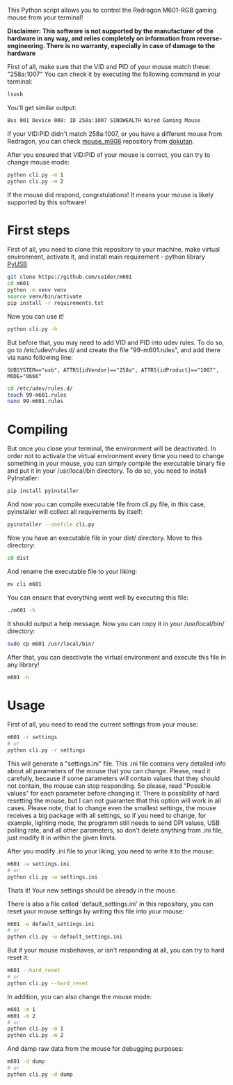 This Python script allows you to control the Redragon M601-RGB gaming mouse from your terminal!

**Disclaimer: This software is not supported by the manufacturer of the hardware in any way, and relies completely on information from reverse-engineering. There is no warranty, especially in case of damage to the hardware**

First of all, make sure that the VID and PID of your mouse match these: "258a:1007"
You can check it by executing the following command in your terminal:
```bash
lsusb
```
You'll get similar output:
```bash
Bus 001 Device 008: ID 258a:1007 SINOWEALTH Wired Gaming Mouse
```
If your VID:PID didn't match 258a:1007, or you have a different mouse from Redragon, you can check [mouse_m908](https://github.com/dokutan/mouse_m908) repository from [dokutan](https://github.com/dokutan). 

After you ensured that VID:PID of your mouse is correct, you can try to change mouse mode:
```bash
python cli.py -m 1
python cli.py -m 2
```
If the mouse did respond, congratulations! It means your mouse is likely supported by this software!

# First steps
First of all, you need to clone this repository to your machine, make virtual environment, activate it, and install main requirement - python library [PyUSB](https://pypi.org/project/pyusb/)
```bash
git clone https://github.com/so1der/m601
cd m601
python -m venv venv
source venv/bin/activate
pip install -r requirements.txt
```
Now you can use it!
```bash
python cli.py -h
```
But before that, you may need to add VID and PID into udev rules. To do so, go to /etc/udev/rules.d/ and create the file "99-m601.rules", and add there via nano following line:
```text
SUBSYSTEM=="usb", ATTRS{idVendor}=="258a", ATTRS{idProduct}=="1007", MODE="0666"
```
```bash
cd /etc/udev/rules.d/
touch 99-m601.rules
nano 99-m601.rules
```
# Compiling
But once you close your terminal, the environment will be deactivated. In order not to activate the virtual environment every time you need to change something in your mouse, you can simply compile the executable binary file and put it in your /usr/local/bin directory. To do so, you need to install PyInstaller:
```bash
pip install pyinstaller
```
And now you can compile executable file from cli.py file, in this case, pyinstaller will collect all requirements by itself:
```bash
pyinstaller --onefile cli.py
```
Now you have an executable file in your dist/ directory. Move to this directory:
```bash
cd dist
```
And rename the executable file to your liking: 
```bash
mv cli m601
```
You can ensure that everything went well by executing this file:
```bash
./m601 -h
```
It should output a help message.
Now you can copy it in your /usr/local/bin/ directory:
```bash
sudo cp m601 /usr/local/bin/
```
After that, you can deactivate the virtual environment and execute this file in any library!
```bash
m601 -h
```
# Usage
First of all, you need to read the current settings from your mouse:
```bash
m601 -r settings
# or
python cli.py -r settings 
```

This will generate a "settings.ini" file. This .ini file contains very detailed info about all parameters of the mouse that you can change. Please, read it carefully, because if some parameters will contain values that they should not contain, the mouse can stop responding. So please, read "Possible values" for each parameter before changing it. There is possibility of hard resetting the mouse, but I can not guarantee that this option will work in all cases.
Please note, that to change even the smallest settings, the mouse receives a big package with all settings, so if you need to change, for example, lighting mode, the programm still needs to send DPI values, USB polling rate, and all other parameters, so don't delete anything from .ini file, just modify it in within the given limits.

After you modify .ini file to your liking, you need to write it to the mouse:
```bash
m601 -w settings.ini
# or
python cli.py -w settings.ini
```
Thats it! Your new settings should be already in the mouse.

There is also a file called 'default_settings.ini' in this repository, you can reset your mouse settings by writing this file into your mouse:
```bash
m601 -w default_settings.ini
# or
python cli.py -w default_settings.ini
```
But if your mouse misbehaves, or isn't responding at all, you can try to hard reset it:
```bash
m601 --hard_reset
# or
python cli.py --hard_reset
```


In addition, you can also change the mouse mode:
```bash
m601 -m 1
m601 -m 2
# or
python cli.py -m 1
python cli.py -m 2
```
And damp raw data from the mouse for debugging purposes:
```bash
m601 -d dump
# or
python cli.py -d dump
```
